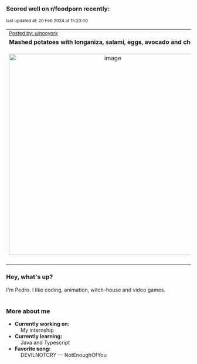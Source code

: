 ### Scored well on r/foodporn recently:

<p align="left"><sub>last updated at: 20 Feb 2024 at 15:23:00</sub></p>

|   |
| --- |
| <sub>[Posted by: u/nooyork][source]</sub> |
| **Mashed potatoes with longaniza, salami, eggs, avocado and cheese** | 
|<p align="center"> <img alt="image" src="https://i.redd.it/omih17ra0mjc1.jpeg" width="550" /> </p>|
|   |

### Hey, what's up?

I'm Pedro. I like coding, animation, witch-house and video games.<br><br>

### More about me
- **Currently working on:**  
&nbsp;&nbsp;&nbsp;&nbsp;My internship
- **Currently learning:**  
&nbsp;&nbsp;&nbsp;&nbsp;Java and Typescript
- **Favorite song:**  
&nbsp;&nbsp;&nbsp;&nbsp;DEVILNOTCRY — NotEnoughOfYou<br><br>

  



  
  
  
[linkedin]: https://linkedin.com/in/pedro-h-r-gomes-8a487b14a/
[gmail]: mailto:pilique11@gmail.com
[source]: https://reddit.com/r/FoodPorn/comments/1auz49l/mashed_potatoes_with_longaniza_salami_eggs/
[redditAPI]: https://www.reddit.com/dev/api/